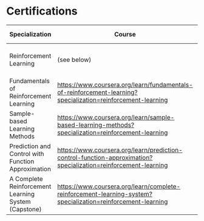 # Certifications

| Specialization  | Course  |Difficulty Level | Length | Institute | Certificate | 
| --- | --- | --- | ---  | --- | --- |
| Reinforcement Learning | (see below)  | Intermediate |  5 months |  ALBERTA MACHINE INTELLIGENCE INSTITUTE | https://www.coursera.org/account/accomplishments/specialization/certificate/B4MSBPLPCMMU |
| Fundamentals of Reinforcement Learning | https://www.coursera.org/learn/fundamentals-of-reinforcement-learning?specialization=reinforcement-learning | Intermediate |  15 hrs | | https://www.coursera.org/account/accomplishments/certificate/FHEEPK283FYN |
| Sample-based Learning Methods | https://www.coursera.org/learn/sample-based-learning-methods?specialization=reinforcement-learning | Intermediate | 22 hrs |   | https://www.coursera.org/account/accomplishments/certificate/4QGJAMEVF9XU |
| Prediction and Control with Function Approximation | https://www.coursera.org/learn/prediction-control-function-approximation?specialization=reinforcement-learning | Intermediate | 22 hrs | | https://www.coursera.org/account/accomplishments/certificate/9L22NQWZN5XT |
| A Complete Reinforcement Learning System (Capstone) | https://www.coursera.org/learn/complete-reinforcement-learning-system?specialization=reinforcement-learning | Intermediate | 16 hrs | | https://www.coursera.org/account/accomplishments/certificate/LBK2PZAYKXNW |
